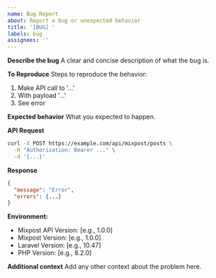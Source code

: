 ```yaml
---
name: Bug Report
about: Report a bug or unexpected behavior
title: '[BUG] '
labels: bug
assignees: ''
---
```


**Describe the bug**
A clear and concise description of what the bug is.

**To Reproduce**
Steps to reproduce the behavior:
1. Make API call to '...'
2. With payload '...'
3. See error

**Expected behavior**
What you expected to happen.

**API Request**
```bash
curl -X POST https://example.com/api/mixpost/posts \
  -H "Authorization: Bearer ..." \
  -d '{...}'
```

**Response**
```json
{
  "message": "Error",
  "errors": {...}
}
```

**Environment:**
- Mixpost API Version: [e.g., 1.0.0]
- Mixpost Version: [e.g., 1.0.0]
- Laravel Version: [e.g., 10.47]
- PHP Version: [e.g., 8.2.0]

**Additional context**
Add any other context about the problem here.
